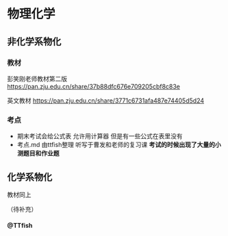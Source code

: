 # 物理化学

## 非化学系物化

### 教材
彭笑刚老师教材第二版
https://pan.zju.edu.cn/share/37b88dfc676e709205cbf8c83e

英文教材
https://pan.zju.edu.cn/share/3771c6731afa487e74405d5d24

### 考点
+ 期末考试会给公式表 允许用计算器 但是有一些公式在表里没有
+ 考点.md 由ttfish整理 听写于曹发和老师的复习课
**考试的时候出现了大量的小测题目和作业题**

## 化学系物化
教材同上

（待补充）
#### @TTfish
